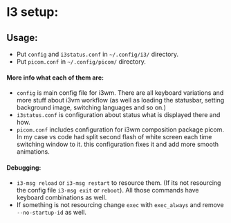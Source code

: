 
# I3 setup:

## Usage:

- Put `config` and  `i3status.conf` in ```~/.config/i3/``` directory.
- Put `picom.conf` in ```~/.config/picom/``` directory.

#### More info what each of them are:

- `config` is main config file for i3wm. There are all keyboard variations and more stuff about i3vm workflow (as well as loading the statusbar, setting background image, switching languages and so on.)
- `i3status.conf` is configuration about status what is displayed there and how.
- `picom.conf` includes configuration for i3wm composition package picom. In my case vs code had split second flash of white screen each time switching window to it. this configuration fixes it and add more smooth animations.

#### Debugging:

- `i3-msg reload` or `i3-msg restart` to resource them. (If its not resourcing the config file `i3-msg exit` or `reboot`). All those commands have keyboard combinations as well.
- If something is not resourcing change `exec` with `exec_always` and remove `--no-startup-id` as well.
